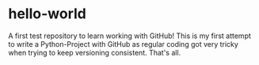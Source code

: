 # hello-world
A first test repository to learn working with GitHub!
This is my first attempt to write a Python-Project with
GitHub as regular coding got very tricky when trying to
keep versioning consistent. That's all.
